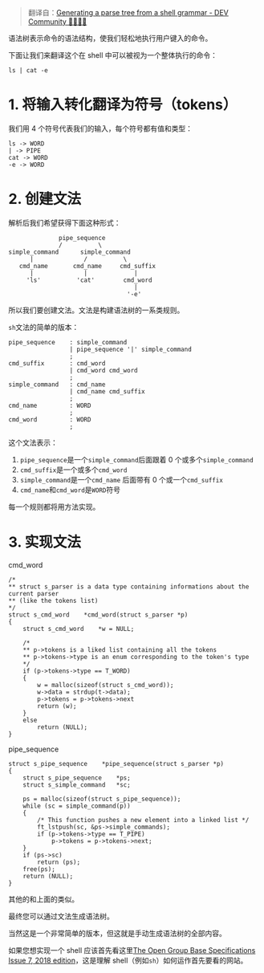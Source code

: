 > 翻译自：[Generating a parse tree from a shell grammar - DEV Community 👩‍💻👨‍💻](https://dev.to/oyagci/generating-a-parse-tree-from-a-shell-grammar-f1)

语法树表示命令的语法结构，使我们轻松地执行用户键入的命令。

下面让我们来翻译这个在 shell 中可以被视为一个整体执行的命令：

```
ls | cat -e
```

# 1. 将输入转化翻译为符号（tokens）

我们用 4 个符号代表我们的输入，每个符号都有值和类型：

```text
ls -> WORD
| -> PIPE
cat -> WORD
-e -> WORD
```

# 2. 创建文法

解析后我们希望获得下面这种形式：

```text
              pipe_sequence
              /          \
simple_command      simple_command    
      |              /          \
   cmd_name       cmd_name     cmd_suffix
      |              |             |
     'ls'          'cat'        cmd_word
                                   |
                                 '-e'
```

所以我们要创建文法。文法是构建语法树的一系类规则。

`sh`文法的简单的版本：

```text
pipe_sequence    : simple_command
                 | pipe_sequence '|' simple_command
                 ;
cmd_suffix       : cmd_word
                 | cmd_word cmd_word
                 ;
simple_command   : cmd_name
                 | cmd_name cmd_suffix
                 ;
cmd_name         : WORD                   
                 ;
cmd_word         : WORD
                 ;
```

这个文法表示：

1.  `pipe_sequence`是一个`simple_command`后面跟着 0 个或多个`simple_command`
2.  `cmd_suffix`是一个或多个`cmd_word`
3.  `simple_command`是一个`cmd_name` 后面带有 0 个或一个`cmd_suffix`
4.  `cmd_name`和`cmd_word`是`WORD`符号

每一个规则都将用方法实现。

# 3. 实现文法

cmd_word

```
/*
** struct s_parser is a data type containing informations about the current parser
** (like the tokens list)
*/
struct s_cmd_word    *cmd_word(struct s_parser *p)
{
    struct s_cmd_word    *w = NULL;

    /*
    ** p->tokens is a liked list containing all the tokens
    ** p->tokens->type is an enum corresponding to the token's type
    */
    if (p->tokens->type == T_WORD)
    {
        w = malloc(sizeof(struct s_cmd_word));
        w->data = strdup(t->data);
        p->tokens = p->tokens->next
        return (w);        
    }
    else
        return (NULL);
}
```

pipe_sequence

```
struct s_pipe_sequence    *pipe_sequence(struct s_parser *p)
{
    struct s_pipe_sequence    *ps;
    struct s_simple_command   *sc;

    ps = malloc(sizeof(struct s_pipe_sequence));
    while (sc = simple_command(p))
    {
        /* This function pushes a new element into a linked list */
        ft_lstpush(sc, &ps->simple_commands);
        if (p->tokens->type == T_PIPE)
            p->tokens = p->tokens->next;
    }
    if (ps->sc)
        return (ps);
    free(ps);
    return (NULL);
}
```

其他的和上面的类似。

最终您可以通过文法生成语法树。

当然这是一个非常简单的版本，但这就是手动生成语法树的全部内容。

如果您想实现一个 shell 应该首先看这里[The Open Group Base Specifications Issue 7, 2018 edition](http://pubs.opengroup.org/onlinepubs/9699919799/)，这是理解 shell（例如`sh`）如何运作首先要看的网站。

